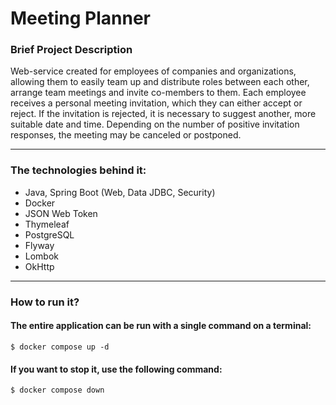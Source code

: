 # Meeting Planner

### Brief Project Description

Web-service created for employees of companies and organizations, allowing them to easily team up and distribute roles between each other, arrange team meetings and invite co-members to them. Each employee receives a personal meeting invitation, which they can either accept or reject. If the invitation is rejected, it is necessary to suggest another, more suitable date and time. Depending on the number of positive invitation responses, the meeting may be canceled or postponed.

---

### The technologies behind it:
- Java, Spring Boot (Web, Data JDBC, Security)
- Docker
- JSON Web Token
- Thymeleaf
- PostgreSQL
- Flyway
- Lombok
- OkHttp

---

### How to run it?

#### The entire application can be run with a single command on a terminal:
```
$ docker compose up -d
```

#### If you want to stop it, use the following command:
```
$ docker compose down
```
